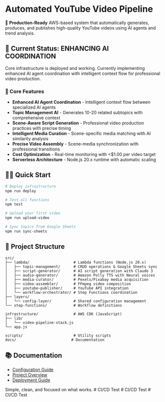 # Automated YouTube Video Pipeline

🎥 **Production-Ready** AWS-based system that automatically generates, produces, and publishes high-quality YouTube videos using AI agents and trend analysis.

## 🚧 Current Status: ENHANCING AI COORDINATION

Core infrastructure is deployed and working. Currently implementing enhanced AI agent coordination with intelligent context flow for professional video production.

### 🚀 Core Features
- **Enhanced AI Agent Coordination** - Intelligent context flow between specialized AI agents
- **Topic Management AI** - Generates 10-20 related subtopics with comprehensive context
- **Scene-Aware Script Generation** - Professional video production practices with precise timing
- **Intelligent Media Curation** - Scene-specific media matching with AI similarity analysis
- **Precise Video Assembly** - Scene-media synchronization with professional transitions
- **Cost Optimization** - Real-time monitoring with <$1.00 per video target
- **Serverless Architecture** - Node.js 20.x runtime with automatic scaling

## 🏃‍♂️ Quick Start

```bash
# Deploy infrastructure
npm run deploy

# Test all functions
npm test

# Upload your first video
npm run upload-video

# Sync topics from Google Sheets
npm run sync-sheets
```

## 📁 Project Structure

```
src/
├── lambda/                    # Lambda functions (Node.js 20.x)
│   ├── topic-management/      # CRUD operations & Google Sheets sync
│   ├── script-generator/      # AI script generation with Claude 3
│   ├── audio-generator/       # Amazon Polly TTS with Neural voices
│   ├── media-curator/         # Pexels/Pixabay media acquisition
│   ├── video-assembler/       # FFmpeg video composition
│   ├── youtube-publisher/     # YouTube API integration
│   └── workflow-orchestrator/ # Step Functions coordination
├── layers/
│   └── config-layer/          # Shared configuration management
└── step-functions/            # Workflow definitions

infrastructure/                # AWS CDK (JavaScript)
├── lib/
│   └── video-pipeline-stack.js
└── app.js

scripts/                       # Utility scripts
docs/                         # Documentation
```

## 📚 Documentation

- [Configuration Guide](docs/configuration-guide.md)
- [Project Overview](docs/project-overview.md)
- [Deployment Guide](docs/deployment/deployment-guide.md)

Simple, clean, and focused on what works.
#   C I / C D   T e s t 
 
 #   C I / C D   T e s t 
 
 #   C I / C D   T e s t 
 
 
